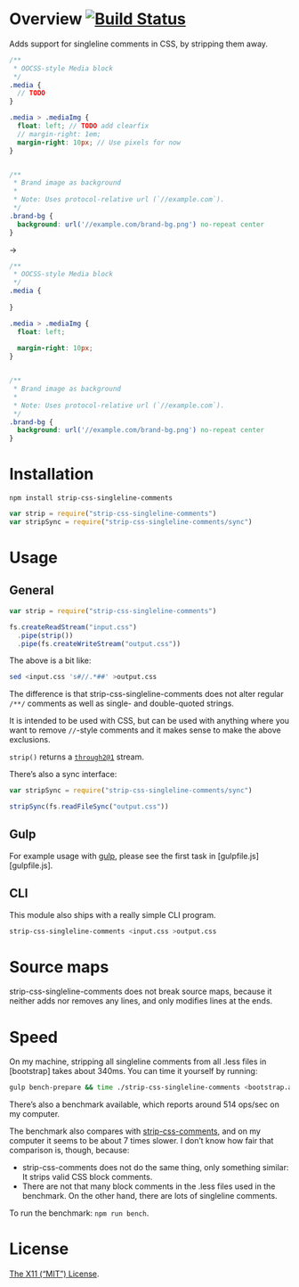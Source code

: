 Overview [![Build Status](https://travis-ci.org/lydell/strip-css-singleline-comments.svg?branch=master)](https://travis-ci.org/lydell/strip-css-singleline-comments)
========

Adds support for singleline comments in CSS, by stripping them away.

```scss
/**
 * OOCSS-style Media block
 */
.media {
  // TODO
}

.media > .mediaImg {
  float: left; // TODO add clearfix
  // margin-right: 1em;
  margin-right: 10px; // Use pixels for now
}


/**
 * Brand image as background
 *
 * Note: Uses protocol-relative url (`//example.com`).
 */
.brand-bg {
  background: url('//example.com/brand-bg.png') no-repeat center
}
```

→

```css
/**
 * OOCSS-style Media block
 */
.media {
  
}

.media > .mediaImg {
  float: left; 
  
  margin-right: 10px; 
}


/**
 * Brand image as background
 *
 * Note: Uses protocol-relative url (`//example.com`).
 */
.brand-bg {
  background: url('//example.com/brand-bg.png') no-repeat center
}
```


Installation
============

`npm install strip-css-singleline-comments`

```js
var strip = require("strip-css-singleline-comments")
var stripSync = require("strip-css-singleline-comments/sync")
```


Usage
=====

General
-------

```js
var strip = require("strip-css-singleline-comments")

fs.createReadStream("input.css")
  .pipe(strip())
  .pipe(fs.createWriteStream("output.css"))
```

The above is a bit like:

```sh
sed <input.css 's#//.*##' >output.css
```

The difference is that strip-css-singleline-comments does not alter regular
`/**/` comments as well as single- and double-quoted strings.

It is intended to be used with CSS, but can be used with anything where you want
to remove `//`-style comments and it makes sense to make the above exclusions.

`strip()` returns a [`through2@1`] stream.

There’s also a sync interface:

```js
var stripSync = require("strip-css-singleline-comments/sync")

stripSync(fs.readFileSync("output.css"))
```

[`through2@1`]: https://www.npmjs.com/package/through2

Gulp
----

For example usage with [gulp], please see the first task in
[gulpfile.js][gulpfile.js].

[gulp]: http://gulpjs.com/

CLI
---

This module also ships with a really simple CLI program.

```sh
strip-css-singleline-comments <input.css >output.css
```


Source maps
===========

strip-css-singleline-comments does not break source maps, because it neither
adds nor removes any lines, and only modifies lines at the ends.


Speed
=====

On my machine, stripping all singleline comments from all .less files in
[bootstrap] takes about 340ms. You can time it yourself by running:

```sh
gulp bench-prepare && time ./strip-css-singleline-comments <bootstrap.all.less
```

There’s also a benchmark available, which reports around 514 ops/sec on my
computer.

The benchmark also compares with [strip-css-comments], and on my computer it
seems to be about 7 times slower. I don’t know how fair that comparison is,
though, because:

- strip-css-comments does not do the same thing, only something similar: It
  strips valid CSS block comments.
- There are not that many block comments in the .less files used in the
  benchmark. On the other hand, there are lots of singleline comments.

To run the benchmark: `npm run bench`.

[strip-css-comments]: https://github.com/sindresorhus/strip-css-comments


License
=======

[The X11 (“MIT”) License](LICENSE).
